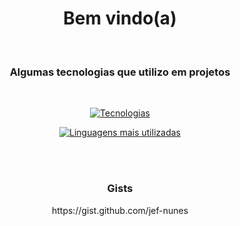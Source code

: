 <h1 align="center">Bem vindo(a)</h1><br>

<h3 align="center">Algumas tecnologias que utilizo em projetos</h3><br>

<div align="center">
  
[![Tecnologias](https://skillicons.dev/icons?i=java,spring,mysql,php,python,bash,html,css,js,react&theme=dark)](https://github.com/jef-nunes?tab=repositories)

[![Linguagens mais utilizadas](https://github-readme-stats.vercel.app/api/top-langs/?username=jef-nunes&layout=donut&hide=css,html)](https://github.com/jef-nunes?tab=repositories)

</div>



<br><br>

<h3 align="center">Gists</h3>
<p align="center">https://gist.github.com/jef-nunes</p>

<!--
**jef-nunes/jef-nunes** is a ✨ _special_ ✨ repository because its `README.md` (this file) appears on your GitHub profile.

Here are some ideas to get you started:

- 🔭 I’m currently working on ...
- 🌱 I’m currently learning ...
- 👯 I’m looking to collaborate on ...
- 🤔 I’m looking for help with ...
- 💬 Ask me about ...
- 📫 How to reach me: ...
- 😄 Pronouns: ...
- ⚡ Fun fact: ...
-->
